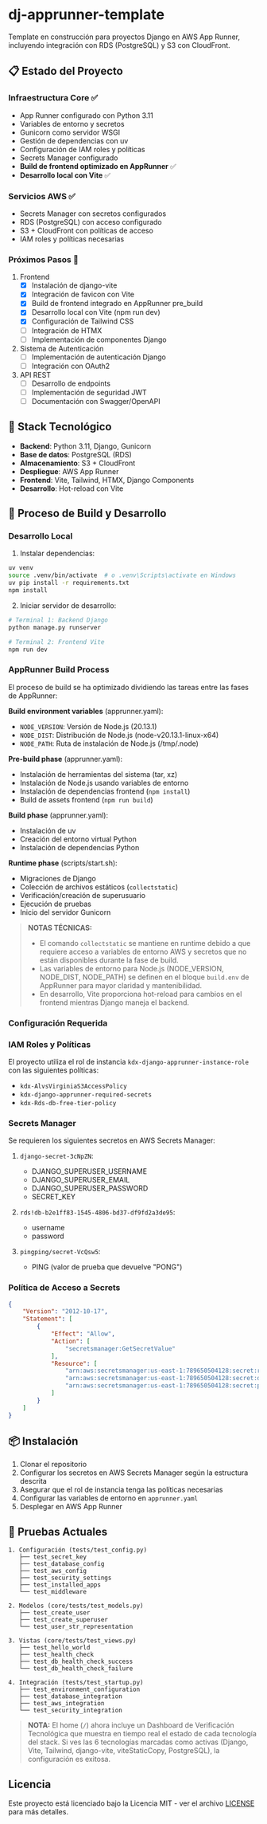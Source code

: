 # dj-apprunner-template

Template en construcción para proyectos Django en AWS App Runner, incluyendo integración con RDS (PostgreSQL) y S3 con CloudFront.

## 📋 Estado del Proyecto

### Infraestructura Core ✅
- App Runner configurado con Python 3.11
- Variables de entorno y secretos
- Gunicorn como servidor WSGI
- Gestión de dependencias con uv
- Configuración de IAM roles y políticas
- Secrets Manager configurado
- **Build de frontend optimizado en AppRunner** ✅
- **Desarrollo local con Vite** ✅

### Servicios AWS ✅
- Secrets Manager con secretos configurados
- RDS (PostgreSQL) con acceso configurado
- S3 + CloudFront con políticas de acceso
- IAM roles y políticas necesarias

### Próximos Pasos 🚧
1. Frontend
   - [x] Instalación de django-vite
   - [x] Integración de favicon con Vite
   - [x] Build de frontend integrado en AppRunner pre_build
   - [x] Desarrollo local con Vite (npm run dev)
   - [x] Configuración de Tailwind CSS
   - [ ] Integración de HTMX
   - [ ] Implementación de componentes Django
2. Sistema de Autenticación
   - [ ] Implementación de autenticación Django
   - [ ] Integración con OAuth2
3. API REST
   - [ ] Desarrollo de endpoints
   - [ ] Implementación de seguridad JWT
   - [ ] Documentación con Swagger/OpenAPI

## 📝 Stack Tecnológico

- **Backend**: Python 3.11, Django, Gunicorn
- **Base de datos**: PostgreSQL (RDS)
- **Almacenamiento**: S3 + CloudFront
- **Despliegue**: AWS App Runner
- **Frontend**: Vite, Tailwind, HTMX, Django Components
- **Desarrollo**: Hot-reload con Vite

## 🔧 Proceso de Build y Desarrollo

### Desarrollo Local
1. Instalar dependencias:
```bash
uv venv
source .venv/bin/activate  # o .venv\Scripts\activate en Windows
uv pip install -r requirements.txt
npm install
```

2. Iniciar servidor de desarrollo:
```bash
# Terminal 1: Backend Django
python manage.py runserver

# Terminal 2: Frontend Vite
npm run dev
```

### AppRunner Build Process
El proceso de build se ha optimizado dividiendo las tareas entre las fases de AppRunner:

**Build environment variables** (apprunner.yaml):
- `NODE_VERSION`: Versión de Node.js (20.13.1)
- `NODE_DIST`: Distribución de Node.js (node-v20.13.1-linux-x64)
- `NODE_PATH`: Ruta de instalación de Node.js (/tmp/.node)

**Pre-build phase** (apprunner.yaml):
- Instalación de herramientas del sistema (tar, xz)
- Instalación de Node.js usando variables de entorno
- Instalación de dependencias frontend (`npm install`)
- Build de assets frontend (`npm run build`)

**Build phase** (apprunner.yaml):
- Instalación de uv
- Creación del entorno virtual Python
- Instalación de dependencias Python

**Runtime phase** (scripts/start.sh):
- Migraciones de Django
- Colección de archivos estáticos (`collectstatic`)
- Verificación/creación de superusuario
- Ejecución de pruebas
- Inicio del servidor Gunicorn

> **NOTAS TÉCNICAS:** 
> - El comando `collectstatic` se mantiene en runtime debido a que requiere acceso a variables de entorno AWS y secretos que no están disponibles durante la fase de build.
> - Las variables de entorno para Node.js (NODE_VERSION, NODE_DIST, NODE_PATH) se definen en el bloque `build.env` de AppRunner para mayor claridad y mantenibilidad.
> - En desarrollo, Vite proporciona hot-reload para cambios en el frontend mientras Django maneja el backend.

### Configuración Requerida

### IAM Roles y Políticas

El proyecto utiliza el rol de instancia `kdx-django-apprunner-instance-role` con las siguientes políticas:
- `kdx-AlvsVirginiaS3AccessPolicy`
- `kdx-django-apprunner-required-secrets`
- `kdx-Rds-db-free-tier-policy`

### Secrets Manager

Se requieren los siguientes secretos en AWS Secrets Manager:

1. `django-secret-3cNpZN`:
   - DJANGO_SUPERUSER_USERNAME
   - DJANGO_SUPERUSER_EMAIL
   - DJANGO_SUPERUSER_PASSWORD
   - SECRET_KEY

2. `rds!db-b2e1ff83-1545-4806-bd37-df9fd2a3de95`:
   - username
   - password

3. `pingping/secret-VcQsw5`:
   - PING (valor de prueba que devuelve "PONG")

### Política de Acceso a Secrets

```json
{
    "Version": "2012-10-17",
    "Statement": [
        {
            "Effect": "Allow",
            "Action": [
                "secretsmanager:GetSecretValue"
            ],
            "Resource": [
                "arn:aws:secretsmanager:us-east-1:789650504128:secret:rds!db-b2e1ff83-1545-4806-bd37-df9fd2a3de95-SR96y6",
                "arn:aws:secretsmanager:us-east-1:789650504128:secret:django-secret-3cNpZN",
                "arn:aws:secretsmanager:us-east-1:789650504128:secret:pingping/secret-VcQsw5"
            ]
        }
    ]
}
```

## 📦 Instalación

1. Clonar el repositorio
2. Configurar los secretos en AWS Secrets Manager según la estructura descrita
3. Asegurar que el rol de instancia tenga las políticas necesarias
4. Configurar las variables de entorno en `apprunner.yaml`
5. Desplegar en AWS App Runner

## 🧪 Pruebas Actuales

```
1. Configuración (tests/test_config.py)
   ├── test_secret_key
   ├── test_database_config
   ├── test_aws_config
   ├── test_security_settings
   ├── test_installed_apps
   └── test_middleware

2. Modelos (core/tests/test_models.py)
   ├── test_create_user
   ├── test_create_superuser
   └── test_user_str_representation

3. Vistas (core/tests/test_views.py)
   ├── test_hello_world
   ├── test_health_check
   ├── test_db_health_check_success
   └── test_db_health_check_failure

4. Integración (tests/test_startup.py)
   ├── test_environment_configuration
   ├── test_database_integration
   ├── test_aws_integration
   └── test_security_integration
```

> **NOTA:** El home (`/`) ahora incluye un Dashboard de Verificación Tecnológica que muestra en tiempo real el estado de cada tecnología del stack. Si ves las 6 tecnologías marcadas como activas (Django, Vite, Tailwind, django-vite, viteStaticCopy, PostgreSQL), la configuración es exitosa.

## Licencia

Este proyecto está licenciado bajo la Licencia MIT - ver el archivo [LICENSE](LICENSE) para más detalles.